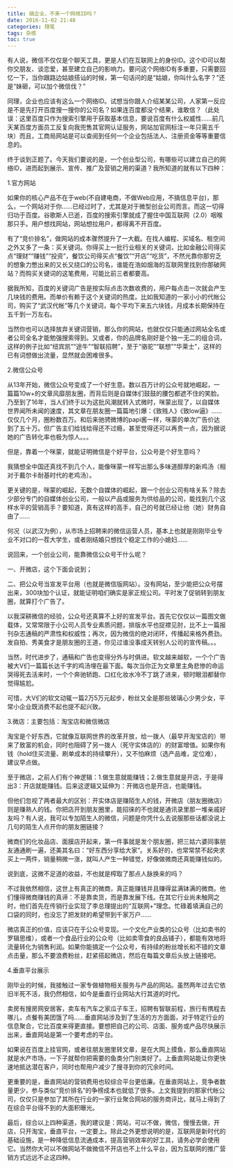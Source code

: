 ```yaml
---
title: 搞企业，不来一个网络ID吗？
date: 2016-11-02 21:48
categories: 随笔
tags: 杂感
toc: true
---
```

有人说，微信不仅仅是个聊天工具，更是人们在互联网上的身份ID。这个ID可以帮你交朋友、谈恋爱，甚至建立自己的影响力。要问这个网络ID有多重要，只需要回忆一下，当你跟路边姑娘搭讪的时候，第一句话问的是“姑娘，你叫什么名字？”还是“妹砸，可以加个微信伐？”

同理，企业也应该有这么一个网络ID。试想当你跟人介绍某某公司，人家第一反应是不是先打开百度搜一搜你的公司名？如果连百度都没个结果，谁敢信？（此处误：这里百度只作为搜索引擎用于获取基本信息，要说百度有什么权威性……前几天某百度方面员工反复向我兜售其官网认证服务，网站加官网标注一年只需五千块）而且，工商局网站是可以查阅到任何一个企业包括法人、注册资金等等重要信息的。

终于谈到正题了。今天我们要说的是，一个创业型公司，有哪些可以建立自己的网络ID，进而起到展示、宣传、推广及营销之用的渠道？我所知道的就有以下四种：

1.官方网站

如果你的核心产品不在于web(不自建电商，不做Web应用，不搞信息平台)，那么，一个网站对于你……已经过时了，尤其是对于微型创业公司而言。而这一切得归功于百度。谷歌斯人已逝，百度的搜索引擎就成了握住中国互联网（2.0）咽喉那只手。用户想找网站，网站想拉用户，都得离不开百度。

有了“竞价排名”，做网站的成本骤然提升了一大截。在找人编程、买域名、租空间之外又多了一条：买关键词。你得买上一批行业相关的关键词，比如金融公司得买点“理财”“赚钱”“投资”，餐饮公司得买点“餐饮”“开店”“吃货”，不然光靠你那穷乏的想象力憋出来的又长又绕口的公司名，谁能在浩如烟海的互联网里找到你那破网站？而购买关键词的这笔费用，可能比前三者都要高。

据我所知，百度的关键词广告是按实际点击次数收费的，用户每点击一次就会产生几块钱的费用。而单价有赖于这个关键词的热度。比如我知道的一家小小的代帐公司，购买了“武汉代帐”等几个关键词，每个平均下来五六块钱，月成本长期保持在五千到一万左右。

当然你也可以选择放弃关键词营销，那么你的网站，也就仅仅只能通过网站全名或者公司全名才能勉强搜索得到。又或者，你的品牌名刚好是个独一无二的组合词，这样的例子比如“纽宾凯”“途牛”“智联招聘”，至于“骆驼”“联想”“华莱士”，这样的已有词想做出流量，显然就会困难很多。


2.微信公众号

从13年开始，微信公众号变成了一个好生意。数以百万计的公众号就地崛起，一篇篇10w+的文章风靡朋友圈，而背后则是自媒体们鼓鼓的腰包都遮不住的笑脸。乃至到了16年，当人们终于以为这批风潮就转入式微时，咪蒙出现了，以自媒体世界闻所未闻的速度，其文章在朋友圈一篇篇地引爆：《致贱人》《致low逼》……仅仅几个月，圈粉数百万。和后来驰骋微博的papi酱一样，咪蒙的单次广告价达到了五十万。但广告主们给钱给得还不过瘾，甚至觉得还可以再贵一点，因为据说她的广告转化率也极为惊人。。。

但是，靠着一个咪蒙，就能证明微信是个好平台，公众号是个好生意吗？

我猜想全中国还真找不到几个人，能像咪蒙一样写出那么多味道醇厚的新鸡汤（相对于戴尔卡耐基时代的老鸡汤）。

更关键的是，咪蒙的崛起，无数个自媒体的崛起，跟一个创业公司有啥关系？除去少部分专门的自媒体创业公司，一般以产品或服务为供给品的公司，能找到几个这样水平的营销高手？要知道，真有这样的高手，自己的号就已经让他（她）财务自由了……

何况（以武汉为例），从市场上招聘来的微信运营人员，基本上也就是刚刚毕业专业不对口的一茬大学生，或者刚结婚只想找个稳定工作的小媳妇……

说回来，一个创业公司，能靠微信公众号干什么呢？

一、开微店，这个下面会说到；

二、把公众号当宣发平台用（也就是微信版网站）。没有网站，至少能把公众号摆出来，300块加个认证，就能证明咱们确实是家正规公司。平时发了促销转到朋友圈，就算打个广告了。

以我深耕微信的经验，公众号还真算不上好的宣发平台。首先它仅仅以一篇图文做载体，又常常限于小公司人员专业素质问题，排版水平也捉襟见肘，比不上一篇报刊杂志通稿的严肃性和权威性；再次，因为微信的绝对闭环，传播起来格外费劲。发自拍、秀美食才是朋友圈的王道，你见过谁没事成天转别人公司的宣传稿。。。

当然，时代进步了，通稿和广告也变得分外与时俱进。软文越来越软，一个个广告被大V们一篇篇长达千字的鸡汤埋在最下面。每次当你正为文章里主角悲惨的命运哭得死去活来时，一个个奔驰轿跑、口红化妆水冷不丁跳了进来，顿时眼泪都替你觉得尴尬。

可惜，大V们的软文动辄一篇2万5万元起步，粉丝又全是那些玻璃心少男少女，平常小企业既消费不起也提不起兴致。


3.微店：主要包括：淘宝店和微信微店

淘宝是个好东西，它就像互联网世界的改革开放，给一拨人（最早开淘宝店的）带来了致富的机会，同时也阻碍了另一拨人（死守实体店的）的财富增值。如果你有钱（hold住买流量、刷单成本的持续攀升），又不怕麻烦（选产品难，定位难），建议早点做。

至于微店，之前人们有个神逻辑：1.做生意就能赚钱；2.做生意就是开店，于是得出3：开店就能赚钱。后来这逻辑又延伸为：开微店也是开店，也能赚钱。

但他们忽视了两者最大的区别：开实体店是赚陌生人的钱，开微店（朋友圈微店）则是赚熟人的钱。你把店开到朋友圈里，能招徕的不也就是通讯录里那一堆亲戚好友吗？有人说，我可以专加陌生人的微信，问题是你凭什么去说服那些话都没说上几句的陌生人点开你的朋友圈链接？

微商们的化妆品店、面膜店开起来，第一件事就是发个朋友圈，把三姑六婆同事朋友通通刷一遍，还美其名曰：“好东西分享给大家”。关系好的，也常常禁不起央求买上一两件，销量稍微一涨，就叫人产生一种错觉，好像做微商还真能赚钱似的。

说到底，这微不足道的收益，不也就是榨取了那点人脉换来的吗？

不过我依然相信，这世上有真正的微商，真正能赚钱并且赚得盆满钵满的微商。他们懂得微商赚钱的真谛：不是靠卖货，而是靠发展下线。在其它行业尚未触网之时，他们首先在传销行业实现了李总理提出的“互联网+”理念。忙碌着填满自己的口袋的同时，也没忘了把发财的希望带到千家万户……

微店真正的价值，应该只在于公众号变现。一个文化产业类的公众号（比如卖书的罗辑思维），或者一个食品行业的公众号（比如卖零食的良品铺子），都能有效地将流量转化为销售利润。如果你能搞定一个公众号，有持续的粉丝增长和不错的文章点击量，那么不要浪费粉丝，赶紧搭起微店，然后在每篇文章后头放上链接吧。

4.垂直平台展示

刚毕业的时候，我接触过一家专做植物相关服务与产品的网站。虽然两年过去它依旧半死不活，我仍然相信，如今是垂直行业网站大行其道的时代。

卖房有搜房网安居客，卖车有汽车之家瓜子车王，招聘有智联前程，旅行有携程去哪儿，点餐有美团饿了吗……垂直网站涉及到了生活的方方面面，对于特定行业的信息聚合，它比百度来得更直接。要想把自己的公司、店面、服务或产品尽快展示出来，垂直网站是第一个要考虑的平台。

如果说在百度上挂官网，或者往朋友圈里转文章，是在大网上摸鱼，那么垂直网站就是水产市场，一下子就帮你把需要的鱼类分门别类好了。上垂直网站能让你更快速地抵达潜在客户，同时也帮用户减少了搜寻到你的冗余时间。

更重要的是，垂直网站的营销费用也较综合平台更低廉。在垂直网站上，竞争者数量更少，参与类似“竞价排名”的争榜成本也就低了很多。上文我提到的那家代帐公司，仅仅只是参加了其所在行业的一家行业聚合网站的服务商评比，就马上得到了在综合平台得不到的大面积曝光。

最后，综合以上四种渠道，我的建议是：网站，可以不做，微信，慢慢去做，开店，只开淘宝，垂直平台，一定要上。除此之外更想说明的是，互联网是新时代的基础设施，是一种降低信息流通成本，提高营销效率的好工具，请务必学会使用它。当然你大可以不做网站不做微信不开店也不上什么平台，因为互联网的推广营销方式远远不止这四种。
